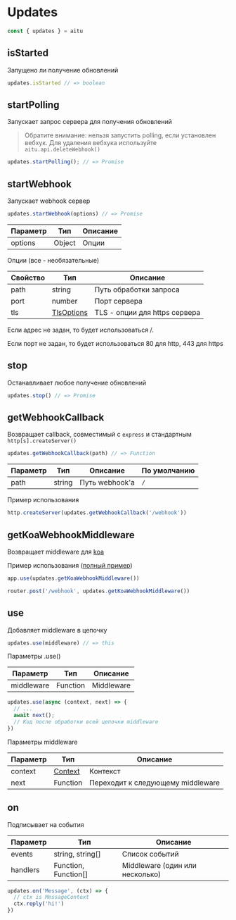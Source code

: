 # Updates

```js
const { updates } = aitu
```

## isStarted

Запущено ли получение обновлений

```js
updates.isStarted // => boolean
```

## startPolling

Запускает запрос сервера для получения обновлений

> Обратите внимание: нельзя запустить polling, если установлен вебхук. Для удаления вебхука используйте `aitu.api.deleteWebhook()`

```js
updates.startPolling(); // => Promise
```

## startWebhook

Запускает webhook сервер

```js
updates.startWebhook(options) // => Promise
```

|Параметр|Тип|Описание|
|--|--|--|
|options|Object|Опции|

Опции (все - необязательные)

|Свойство|Тип|Описание|
|--|--|--|
|path|string|Путь обработки запроса|
|port|number|Порт сервера|
|tls|[TlsOptions](https://nodejs.org/docs/latest/api/https.html#https_https_createserver_options_requestlistener)|TLS - опции для https сервера|

Если адрес не задан, то будет использоваться /.

Если порт не задан, то будет использоваться 80 для http, 443 для https

## stop

Останавливает любое получение обновлений

```js
updates.stop() // => Promise
```

## getWebhookCallback

Возвращает callback, совместимый с `express` и стандартным `http[s].createServer()`

```js
updates.getWebhookCallback(path) // => Function
```

|Параметр|Тип|Описание|По умолчанию|
|--|--|--|--|
|path|string|Путь webhook'а|`/`|

Пример использования

```js
http.createServer(updates.getWebhookCallback('/webhook'))
```

## getKoaWebhookMiddleware

Возвращает middleware для [koa](https://github.com/koajs/koa)

Пример использования ([полный пример](../../examples/koa-webhook.ts))

```js
app.use(updates.getKoaWebhookMiddleware())

router.post('/webhook', updates.getKoaWebhookMiddleware())
```

## use

Добавляет middleware в цепочку

```js
updates.use(middleware) // => this
```

Параметры .use()

|Параметр|Тип|Описание|
|--|--|--|
|middleware|Function|Middleware|

```js
updates.use(async (context, next) => {
  // ...
  await next();
  // Код после обработки всей цепочки middleware
})
```

Параметры middleware

|Параметр|Тип|Описание|
|--|--|--|
|context|[Context](./contexts/)|Контекст|
|next|Function|Переходит к следующему middleware|

## on

Подписывает на события

|Параметр|Тип|Описание|
|--|--|--|
|events|string, string[]|Список событий|
|handlers|Function, Function[]|Middleware (один или несколько)|

```js
updates.on('Message', (ctx) => {
  // ctx is MessageContext
  ctx.reply('hi!')
})
```
